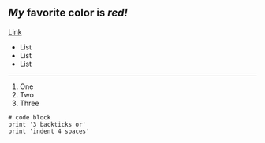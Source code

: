 ## *My* favorite color is *red!*
[Link](https://thisporker.github.io/cse15l-lab-reports/testing)

* List
* List
* List 
---
1) One
2) Two
3) Three

```
# code block
print '3 backticks or'
print 'indent 4 spaces'
``` 

